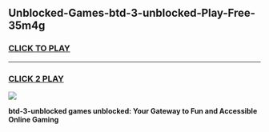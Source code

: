 
## Unblocked-Games-btd-3-unblocked-Play-Free-35m4g
<h3>
<a href="https://premium76.site?title=btd-3-unblocked&ref=18A1">CLICK TO PLAY</a></h3>
<hr>

<h3>
<a href="https://premium76.site?title=btd-3-unblocked&ref=18A1">CLICK 2 PLAY</a>
  
</h3>

<a href="https://premium76.site?title=btd-3-unblocked&ref=18A1"><img src="https://clearcache.store/games.png"></a>


**btd-3-unblocked games unblocked: Your Gateway to Fun and Accessible Online Gaming**
